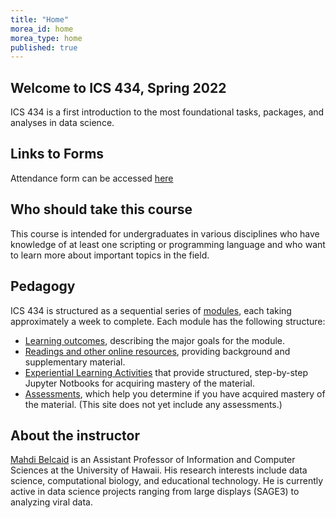 ```yaml
---
title: "Home"
morea_id: home
morea_type: home
published: true
---
```


## Welcome to ICS 434, Spring 2022

ICS 434 is a first introduction to the most foundational tasks, packages, and analyses in data science.

## Links to Forms
Attendance form can be accessed [here](https://www.cognitoforms.com/MahdiBelcaid/AttendanceICS434)

## Who should take this course

This course is intended for undergraduates in various disciplines who have knowledge of at least one scripting or programming language and who want to learn more about important topics in the field.

## Pedagogy

ICS 434 is structured as a sequential series of [modules](/modules), each taking approximately a week to complete. Each module has the following structure:

  * [Learning outcomes](outcomes), describing the major goals for the module.
  * [Readings and other online resources](readings), providing background and supplementary material.
  * [Experiential Learning Activities](experiences) that provide structured, step-by-step Jupyter Notbooks for acquiring mastery of the material.
  * [Assessments](assessments), which help you determine if you have acquired mastery of the material. (This site does not yet include any assessments.)

## About the instructor

[Mahdi Belcaid](https://github.com/mahdi-b) is an Assistant Professor of Information and Computer Sciences at the University of Hawaii. 
His research interests include data science, computational biology, and educational technology. He is currently active in data science projects ranging from large displays (SAGE3) to analyzing viral data. 
